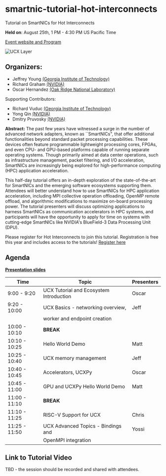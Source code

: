 # smartnic-tutorial-hot-interconnects
Tutorial on SmartNICs for Hot Interconnects


**Held on**: August 25th, 1 PM - 4:30 PM US Pacific Time 

[Event website and Program](https://hoti.org/program/)

![UCX Layer](fig/ucx_tutorial_layer_diagram_2021.png)

## Organizers:
* Jeffrey Young [(Georgia Institute of Technology)](https://crnch-rg.cc.gatech.edu/)
* Richard Graham [(NVIDIA)](nvidia.com)
* Oscar Hernandez [(Oak Ridge National Laboratory)](ornl.gov)

Supporting Contributors:
* Richard Vuduc [(Georgia Institute of Technology)](https://crnch-rg.cc.gatech.edu/)
* Yong Qin [(NVIDIA)](nvidia.com)
* Dmitry Pruvosky [(NVIDIA)](nvidia.com)


**Abstract:** The past few years have witnessed a surge in the number of advanced network adapters, known as ``SmartNICs", that offer additional functionalities beyond standard packet processing capabilities. These devices often feature programmable lightweight processing cores, FPGAs, and even CPU- and GPU-based platforms capable of running separate operating systems. Though primarily aimed at data center operations, such as infrastructure management, packet filtering, and I/O acceleration, SmartNICs are increasingly being explored for high-performance computing (HPC) application acceleration.

This half-day tutorial offers an in-depth exploration of the state-of-the-art for SmartNICs and the emerging software ecosystems supporting them. Attendees will better understand how to use SmartNICs for HPC application acceleration, including MPI collective operation offloading, OpenMP remote offload, and algorithmic modifications to maximize on-board processing power. The tutorial presenters will discuss optimizing applications to harness SmartNICs as communication accelerators in HPC systems, and participants will have the opportunity to apply for time on systems with cutting-edge SmartNICs like NVIDIA's BlueField-3 Data Processing Unit (DPU).


Please register for Hot Interconnects to join this tutorial. Registration is free this year and includes access to the tutorials! [Register here](https://events.zoom.us/ev/Ag0YT5e-lTNl0GMOr_hTDXekOBRsWAKSLRqAlBY0X7Bzwubg3giw~Ail5D916DQK4hw0eT8Y9bI748fr6NFuIA0s9I6LmMGGmgR0z3u4XCqabrw)

## Agenda

**[Presentation slides](https://github.com/gt-crnch-rg/ucx-tutorial-hot-interconnects/blob/main/slides/UCX%202022%20HOTI%20Tutorial.pdf)**

| Time          | Topic                                   | Presenters     | 
| ------------- | --------------------------------------- | ------------- | 
| 9:00 - 9:20    | UCX Tutorial and Ecosystem Introduction | Oscar| 
| 9:20 - 10:00   | UCX Basics - networking overview,       | Jeff    | 
|                | worker and endpoint creation            |              | 
| 10:00 - 10:10  | **BREAK**                               |               |
| 10:10 - 10:25  | Hello World Demo                        |  Matt  | 
| 10:25 - 10:40  | UCX memory management                   |  Jeff        | 
| 10:40 - 10:45  | Accelerators, UCXPy                     |  Oscar |
| 10:45 - 11:00  | GPU and UCXPy Hello World Demo          |  Matt  |
| 11:00 - 11:10  | **BREAK**                               |               |
| 11:10 - 11:25  | RISC-V Support for UCX                  |  Chris |
| 11:25 - 11:50  | UCX Advanced Topics - Bindings and         |  Yossi |
|                | OpenMPI integration                     |   | 


## Link to Tutorial Video

TBD - the session should be recorded and shared with attendees.
